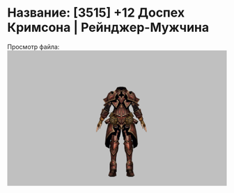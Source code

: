 # Название: [3515] +12 Доспех Кримсона | Рейнджер-Мужчина

Просмотр файла:
![p020010.png](p020010.png)